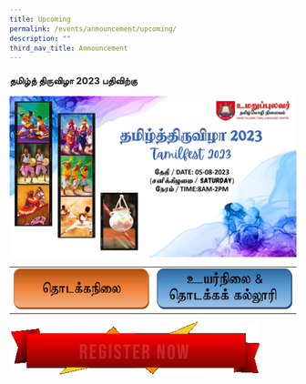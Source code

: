 ```yaml
---
title: Upcoming
permalink: /events/announcement/upcoming/
description: ""
third_nav_title: Announcement
---
```

### தமிழ்த் திருவிழா 2023 பதிவிற்கு

<img alt="" src="/images/Tamilfest2023/testing3.jpg">

|   |   |
|---|---|
|  <a target="blank" href="https://form.gov.sg/6493d392e9e46200116b68d1"><img src="/images/Tamilfest2023/primary.png"> </a> | <a target="blank" href="https://form.gov.sg/6493dec5e3562000126d80f6"><img src="/images/Tamilfest2023/secondary.png"> </a>  |

![](/images/Igfb/untitled4.gif)

